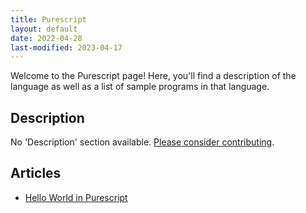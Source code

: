 ```yaml
---
title: Purescript
layout: default
date: 2022-04-28
last-modified: 2023-04-17
---
```


Welcome to the Purescript page! Here, you'll find a description of the language as well as a list of sample programs in that language.

## Description

No 'Description' section available. [Please consider contributing](https://github.com/TheRenegadeCoder/sample-programs-website).

## Articles

- [Hello World in Purescript](https://sampleprograms.io/projects/hello-world/purescript)